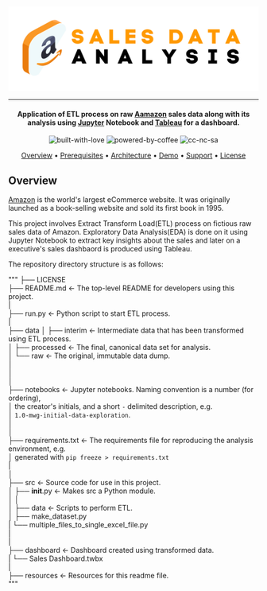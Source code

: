 <p align='center'>
<img src='https://github.com/waqarg2001/Amazon-Sales-Data-Analysis/blob/master/src/Sales%20Data.png' width=600 height=170 >
</p>

---

<h4 align='center'> Application of ETL process on raw <a href='https://www.amazon.com/' target='_blank'>Aamazon</a> sales data along with its analysis using <a href='jupyter.org' target='_blank'>Jupyter</a> Notebook and <a href='tableau.com' target='_blank'>Tableau</a> for a dashboard. </h4>

<p align='center'>
<img src="https://i.ibb.co/KxfMMsP/built-with-love.png" alt="built-with-love" border="0">
<img src="https://i.ibb.co/MBDK1Pk/powered-by-coffee.png" alt="powered-by-coffee" border="0">
<img src="https://i.ibb.co/CtGqhQH/cc-nc-sa.png" alt="cc-nc-sa" border="0">
</p>

<p align="center">
  <a href="#overview">Overview</a> •
  <a href="#prerequisites">Prerequisites</a> •
  <a href="#architecture">Architecture</a> •
  <a href="#demo">Demo</a> •
  <a href="#support">Support</a> •
  <a href="#license">License</a>
</p>


## Overview

<p><a href='Amazon.com' target='_blank'>Amazon</a> is the world's largest eCommerce website. It was originally launched as a book-selling website and sold its first book in 1995.</p>

This project involves Extract Transform Load(ETL) process on fictious raw sales data of Amazon. Exploratory Data Analysis(EDA) is done on it using Jupyter Notebook to extract key insights about the sales and later on a executive's sales dashbaord is produced using Tableau.

The repository directory structure is as follows:

"""
├── LICENSE <br>
├── README.md          <- The top-level README for developers using this project. <br>
| <br>
├── run.py             <- Python script to start ETL process. <br>
| <br>
├── data
│   ├── interim        <- Intermediate data that has been transformed using ETL process. <br>
│   ├── processed      <- The final, canonical data set for analysis. <br>
│   └── raw            <- The original, immutable data dump. <br>
│ <br>
│ <br>
│ <br>
├── notebooks          <- Jupyter notebooks. Naming convention is a number (for ordering),<br>
│                         the creator's initials, and a short `-` delimited description, e.g.<br>
│                         `1.0-mwg-initial-data-exploration`. <br>
│ <br>
│ <br>
├── requirements.txt   <- The requirements file for reproducing the analysis environment, e.g.<br>
│                         generated with `pip freeze > requirements.txt` <br>
| <br>
│ <br>
├── src                <- Source code for use in this project. <br>
│   ├── __init__.py    <- Makes src a Python module. <br>
│   │ <br>
│   ├── data           <- Scripts to perform ETL. <br>
│       ├── make_dataset.py <br>
|       └── multiple_files_to_single_excel_file.py <br>
| <br>
| <br>
├── dashboard          <- Dashboard created using transformed data. <br>
|   └── Sales Dashboard.twbx <br>
| <br>
├── resources          <- Resources for this readme file. <br>
"""
